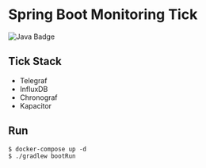 # Spring Boot Monitoring Tick

![Java Badge](https://img.shields.io/badge/language-java-blue.svg)

## Tick Stack
- Telegraf
- InfluxDB
- Chronograf
- Kapacitor

## Run
```
$ docker-compose up -d
$ ./gradlew bootRun
```
